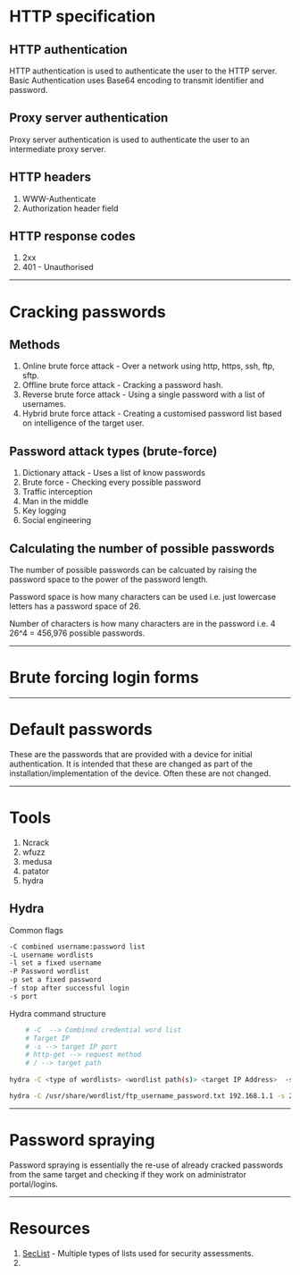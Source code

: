 # HTTP specification
## HTTP authentication
HTTP authentication is used to authenticate the user to the HTTP server.
Basic Authentication uses Base64 encoding to transmit identifier and password.

## Proxy server authentication
Proxy server authentication is used to authenticate the user to an intermediate proxy server.

## HTTP headers
1.  WWW-Authenticate
2.  Authorization header field

## HTTP response codes
1.  2xx
2. 401 - Unauthorised
---
# Cracking passwords
## Methods
1.  Online brute force attack - Over a network using http, https, ssh, ftp, sftp.
2. Offline brute force attack - Cracking a password hash.
3. Reverse brute force attack - Using a single password with a list of usernames.
4. Hybrid brute force attack - Creating a customised password list based on intelligence of the target user.
## Password attack types (brute-force)
1. Dictionary attack - Uses a list of know passwords
2. Brute force - Checking every possible password
3. Traffic interception
4. Man in the middle
5. Key logging
6. Social  engineering

## Calculating the number of possible passwords
The number of possible passwords can be calcuated by raising the password space to the power of the password length.

Password space is how many characters can be used i.e. just lowercase letters has a password space of 26.

Number of characters is how many characters are in the password i.e. 4
26^4 = 456,976 possible passwords.

---
# Brute forcing login forms

---
# Default passwords
These are the passwords that are provided with a device for initial authentication.  It is intended that these are changed as part of the installation/implementation of the device.  Often these are not changed.

---
# Tools
1. Ncrack
2. wfuzz
3. medusa
4. patator
5. hydra

## Hydra
Common flags
~~~ bash
-C combined username:password list
-L username wordlists
-l set a fixed username
-P Password wordlist
-p set a fixed password
-f stop after successful login
-s port

~~~

Hydra command structure
~~~ bash
	# -C  --> Combined credential word list
	# Target IP
	# -s --> target IP port
	# http-get --> request method
	# / --> target path
	 
hydra -C <type of wordlists> <wordlist path(s)> <target IP Address>  -s <target port> <target http-method (get)> < target path (/)> 

hydra -C /usr/share/wordlist/ftp_username_password.txt 192.168.1.1 -s 21 http-get /

~~~

---
# Password spraying
Password spraying is essentially the re-use of already cracked passwords from the same target and checking if they work on administrator portal/logins.

---
# Resources
1.  [SecList](https://github.com/danielmiessler/SecLists) - Multiple types of lists used for security assessments.
2. 